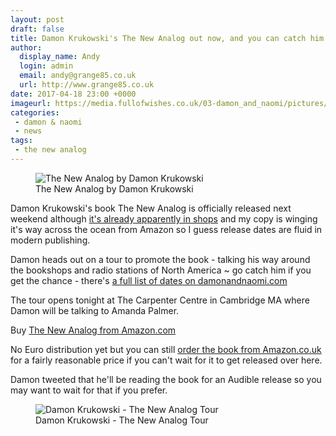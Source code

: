 ```yaml
---
layout: post
draft: false
title: Damon Krukowski's The New Analog out now, and you can catch him on tour.
author:
  display_name: Andy
  login: admin
  email: andy@grange85.co.uk
  url: http://www.grange85.co.uk
date: 2017-04-18 23:00 +0000
imageurl: https://media.fullofwishes.co.uk/03-damon_and_naomi/pictures/damon-krukowski-the-new-analog-final.jpg
categories:
 - damon & naomi
 - news
tags:
 - the new analog
---
```

<div class="col-md-6 float-right"><figure class="caption aligncenter"><img src="https://media.fullofwishes.co.uk/03-damon_and_naomi/pictures/damon-krukowski-the-new-analog-final.jpg" alt="The New Analog by Damon Krukowski" /><figcaption class="caption-text">The New Analog by Damon Krukowski</figcaption></figure></div>

<p class="lead">Damon Krukowski's book The New Analog is officially released next weekend although <a href="https://twitter.com/dada_drummer/status/853289746268868608">it's already apparently in shops</a> and my copy is winging it's way across the ocean from Amazon so I guess release dates are fluid in modern publishing.</p>
<p>Damon heads out on a tour to promote the book - talking his way around the bookshops and radio stations of North America ~ go catch him if you get the chance - there's <a href="http://damonandnaomi.com/tours/">a full list of dates on damonandnaomi.com</a></p>
<p>The tour opens tonight at <a href-"http://ccva.fas.harvard.edu/damon-krukowski-new-analog-listening-and-reconnecting-digital-world">The Carpenter Centre in Cambridge MA</a> where Damon will be talking to Amanda Palmer.</p>
<p>Buy <a href="http://amzn.to/2ol8Rgw">The New Analog from Amazon.com</a></p>
<p>No Euro distribution yet but you can still <a href="http://amzn.to/2ol8sL8">order the book from Amazon.co.uk</a> for a fairly reasonable price if you can't wait for it to get released over here.</p>
<p>Damon tweeted that he'll be reading the book for an Audible release so you may want to wait for that if you prefer.</p>
<figure class="caption aligncenter"><img src="https://media.fullofwishes.co.uk/03-damon_and_naomi/pictures/damon-krukowski-the-new-analog-tour-poster.jpg" alt="Damon Krukowski - The New Analog Tour" /><figcaption class="caption-text">Damon Krukowski - The New Analog Tour</figcaption></figure>
